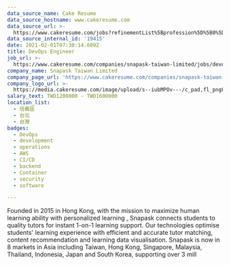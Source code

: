 ```yaml
---
data_source_name: Cake Resume
data_source_hostname: www.cakeresume.com
data_source_url: >-
  https://www.cakeresume.com/jobs?refinementList%5Bprofession%5D%5B0%5D=tech_devops&refi[…]5D=per_year&range%5Bsalary_range%5D%5Bmin%5D=1000000&page=2
data_source_internal_id: '19415'
date: 2021-02-01T07:30:14.609Z
title: DevOps Engineer
job_url: >-
  https://www.cakeresume.com/companies/snapask-taiwan-limited/jobs/devops-engineer-ffc956
company_name: Snapask Taiwan Limited
company_page_url: 'https://www.cakeresume.com/companies/snapask-taiwan-limited'
company_logo_url: >-
  https://media.cakeresume.com/image/upload/s--iubMPOv---/c_pad,fl_png8,h_200,w_200/v1581664602/ezr0jpmkee0grucxwq1w.png
salary_text: TWD1200000 - TWD1600000
location_list:
  - 信義區
  - 台北
  - 台灣
badges:
  - DevOps
  - development
  - operations
  - AWS
  - CI/CD
  - backend
  - Container
  - security
  - software

---
```


Founded in 2015 in Hong Kong, with the mission to maximize human learning ability with personalized learning , Snapask connects students to quality tutors for instant 1-on-1 learning support. Our technologies optimise students' learning experience with efficient and accurate tutor matching, content recommendation and learning data visualisation. Snapask is now in 8 markets in Asia including Taiwan, Hong Kong, Singapore, Malaysia, Thailand, Indonesia, Japan and South Korea, supporting over 3 mill